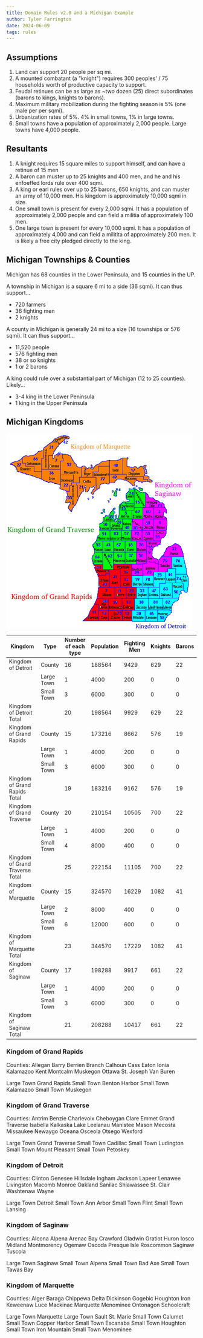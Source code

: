 ```yaml
---
title: Domain Rules v2.0 and a Michigan Example
author: Tyler Farrington
date: 2024-06-09
tags: rules
---
```


## Assumptions

1. Land can support 20 people per sq mi.
2. A mounted combatant (a "knight") requires 300 peoples' / 75 households worth of productive capacity to support.
3. Feudal retinues can be as large as ~two dozen (25) direct subordinates (barons to kings, knights to barons).
4. Maximum military mobilization during the fighting season is 5% (one male per per sqmi).
5. Urbanization rates of 5%. 4% in small towns, 1% in large towns.
6. Small towns have a population of approximately 2,000 people. Large towns have 4,000 people.

## Resultants

1. A knight requires 15 square miles to support himself, and can have a retinue of 15 men
2. A baron can muster up to 25 knights and 400 men, and he and his enfoeffed lords rule over 400 sqmi.
3. A king or earl rules over up to 25 barons, 650 knights, and can muster an army of 10,000 men. His kingdom is approximately 10,000 sqmi in size.
4. One small town is present for every 2,000 sqmi. It has a population of approximately 2,000 people and can field a militia of approximately 100 men.
5. One large town is present for every 10,000 sqmi. It has a population of approximately 4,000 and can field a militita of approximately 200 men. It is likely a free city pledged directly to the king.

## Michigan Townships & Counties

Michigan has 68 counties in the Lower Peninsula, and 15 counties in the UP.

A township in Michigan is a square 6 mi to a side (36 sqmi). It can thus support...

* 720 farmers
* 36 fighting men
* 2 knights

A county in Michigan is generally 24 mi to a size (16 townships or 576 sqmi). It can thus support...

* 11,520 people
* 576 fighting men
* 38 or so knights
* 1 or 2 barons

A king could rule over a substantial part of Michigan (12 to 25 counties). Likely...

* 3-4 king in the Lower Peninsula
* 1 king in the Upper Peninsula

## Michigan Kingdoms

![](../assets/img/MIcounties.png)

| Kingdom                         | Type       | Number of each type | Population | Fighting Men | Knights | Barons |
|---------------------------------|------------|---------------------|------------|--------------|---------|--------|
| Kingdom of Detroit              | County     | 16                  | 188564     | 9429         | 629     | 22     |
|                                 | Large Town | 1                   | 4000       | 200          | 0       | 0      |
|                                 | Small Town | 3                   | 6000       | 300          | 0       | 0      |
| Kingdom of Detroit Total        |            | 20                  | 198564     | 9929         | 629     | 22     |
| Kingdom of Grand Rapids         | County     | 15                  | 173216     | 8662         | 576     | 19     |
|                                 | Large Town | 1                   | 4000       | 200          | 0       | 0      |
|                                 | Small Town | 3                   | 6000       | 300          | 0       | 0      |
| Kingdom of Grand Rapids Total   |            | 19                  | 183216     | 9162         | 576     | 19     |
| Kingdom of Grand Traverse       | County     | 20                  | 210154     | 10505        | 700     | 22     |
|                                 | Large Town | 1                   | 4000       | 200          | 0       | 0      |
|                                 | Small Town | 4                   | 8000       | 400          | 0       | 0      |
| Kingdom of Grand Traverse Total |            | 25                  | 222154     | 11105        | 700     | 22     |
| Kingdom of Marquette            | County     | 15                  | 324570     | 16229        | 1082    | 41     |
|                                 | Large Town | 2                   | 8000       | 400          | 0       | 0      |
|                                 | Small Town | 6                   | 12000      | 600          | 0       | 0      |
| Kingdom of Marquette Total      |            | 23                  | 344570     | 17229        | 1082    | 41     |
| Kingdom of Saginaw              | County     | 17                  | 198288     | 9917         | 661     | 22     |
|                                 | Large Town | 1                   | 4000       | 200          | 0       | 0      |
|                                 | Small Town | 3                   | 6000       | 300          | 0       | 0      |
| Kingdom of Saginaw Total        |            | 21                  | 208288     | 10417        | 661     | 22     |

### Kingdom of Grand Rapids

Counties:
Allegan
Barry
Berrien
Branch
Calhoun
Cass
Eaton
Ionia
Kalamazoo
Kent
Montcalm
Muskegon
Ottawa
St. Joseph
Van Buren

Large Town	Grand Rapids
Small Town	Benton Harbor
Small Town	Kalamazoo
Small Town	Muskegon

### Kingdom of Grand Traverse

Counties:
Antrim
Benzie
Charlevoix
Cheboygan
Clare
Emmet
Grand Traverse
Isabella
Kalkaska
Lake
Leelanau
Manistee
Mason
Mecosta
Missaukee
Newaygo
Oceana
Osceola
Otsego
Wexford

Large Town	Grand Traverse
Small Town	Cadillac
Small Town	Ludington
Small Town	Mount Pleasant
Small Town	Petoskey

### Kingdom of Detroit

Counties: 
Clinton
Genesee
Hillsdale
Ingham
Jackson
Lapeer
Lenawee
Livingston
Macomb
Monroe
Oakland
Sanilac
Shiawassee
St. Clair
Washtenaw
Wayne

Large Town	Detroit
Small Town	Ann Arbor
Small Town	Flint
Small Town	Lansing

### Kingdom of Saginaw

Counties:
Alcona
Alpena
Arenac
Bay
Crawford
Gladwin
Gratiot
Huron
Iosco
Midland
Montmorency
Ogemaw
Oscoda
Presque Isle
Roscommon
Saginaw
Tuscola

Large Town	Saginaw
Small Town	Alpena
Small Town	Bad Axe
Small Town	Tawas Bay

### Kingdom of Marquette

Counties:
Alger
Baraga
Chippewa
Delta
Dickinson
Gogebic
Houghton
Iron
Keweenaw
Luce
Mackinac
Marquette
Menominee
Ontonagon
Schoolcraft

Large Town	Marquette
Large Town	Sault St. Marie
Small Town	Calumet
Small Town	Copper Harbor
Small Town	Escanaba
Small Town	Houghton
Small Town	Iron Mountain
Small Town	Menominee
